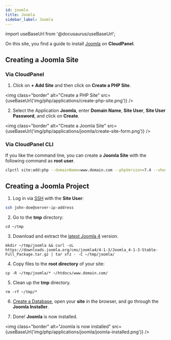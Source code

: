 ```yaml
---
id: joomla
title: Joomla
sidebar_label: Joomla
---
```


import useBaseUrl from '@docusaurus/useBaseUrl';

On this site, you find a guide to install [Joomla](https://www.joomla.org/) on **CloudPanel**.

## Creating a Joomla Site

### Via CloudPanel

1. Click on **+ Add Site** and then click on **Create a PHP Site**.

<img class="border" alt="Create a PHP Site" src={useBaseUrl('img/php/applications/create-php-site.png')} />

2. Select the Application **Joomla**, enter **Domain Name**, **Site User**, **Site User Password**, and click on **Create**.

<img class="border" alt="Create a Joomla Site" src={useBaseUrl('img/php/applications/joomla/create-site-form.png')} />

### Via CloudPanel CLI

If you like the command line, you can create a **Joomla Site** with the following command as **root user**.

```bash
clpctl site:add:php --domainName=www.domain.com --phpVersion=7.4 --vhostTemplate='Joomla 4' --siteUser='john-doe' --siteUserPassword='!secretPassword!'
```

## Creating a Joomla Project

1. Log in via [SSH](../../../frontend-area/ssh-ftp/#ssh-login) with the **Site User**:

```bash
ssh john-doe@server-ip-address
```

2. Go to the **tmp** directory:

```
cd ~/tmp
```

3. Download and extract the [latest Joomla 4](https://downloads.joomla.org/) version.

```
mkdir ~/tmp/joomla && curl -sL https://downloads.joomla.org/cms/joomla4/4-1-3/Joomla_4-1-3-Stable-Full_Package.tar.gz | tar xfz - -C ~/tmp/joomla/
```

4. Copy files to the **root directory** of your site:

```
cp -R ~/tmp/joomla/* ~/htdocs/www.domain.com/
```

5. Clean up the **tmp** directory.

```
rm -rf ~/tmp/*
```

6. [Create a Database](../../../frontend-area/databases/#adding-a-database), open your **site** in the browser, and go through the **Joomla Installer**.

7. Done! **Joomla** is now installed. 

<img class="border" alt="Joomla is now installed" src={useBaseUrl('img/php/applications/joomla/joomla-installed.png')} />